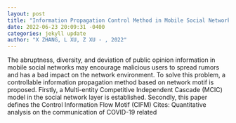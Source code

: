```yaml
--- 
layout: post 
title: "Information Propagation Control Method in Mobile Social Networks Based on Network Motifs" 
date: 2022-06-23 20:09:31 -0400 
categories: jekyll update 
author: "X ZHANG, L XU, Z XU - , 2022" 
--- 
```

The abruptness, diversity, and deviation of public opinion information in mobile social networks may encourage malicious users to spread rumors and has a bad impact on the network environment. To solve this problem, a controllable information propagation method based on network motif is proposed. Firstly, a Multi-entity Competitive Independent Cascade (MCIC) model in the social network layer is established. Secondly, this paper defines the Control Information Flow Motif (CIFM) Cites: Quantitative analysis on the communication of COVID-19 related